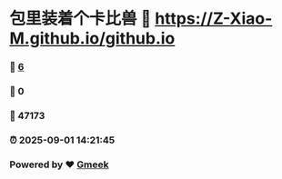 # 包里装着个卡比兽 :link: https://Z-Xiao-M.github.io/github.io 
### :page_facing_up: [6](https://Z-Xiao-M.github.io/github.io/tag.html) 
### :speech_balloon: 0 
### :hibiscus: 47173 
### :alarm_clock: 2025-09-01 14:21:45 
### Powered by :heart: [Gmeek](https://github.com/Meekdai/Gmeek)
